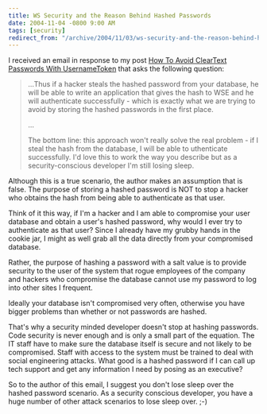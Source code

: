 ```yaml
---
title: WS Security and the Reason Behind Hashed Passwords
date: 2004-11-04 -0800 9:00 AM
tags: [security]
redirect_from: "/archive/2004/11/03/ws-security-and-the-reason-behind-hashed-passwords.aspx/"
---
```


I received an email in response to my post [How To Avoid ClearText
Passwords With
UsernameToken](https://haacked.com/archive/2004/09/09/1177.aspx) that
asks the following question:

> ...Thus if a hacker steals the hashed password from your database, he
> will be able to write an application that gives the hash to WSE and he
> will authenticate successfully - which is exactly what we are trying
> to avoid by storing the hashed passwords in the first place.  
>  
> ... 
>  
>  The bottom line: this approach won't really solve the real problem -
> if I steal the hash from the database, I will be able to uthenticate
> successfully. I'd love this to work the way you describe but as a
> security-conscious developer I'm still losing sleep.

Although this is a true scenario, the author makes an assumption that is
false. The purpose of storing a hashed password is NOT to stop a hacker
who obtains the hash from being able to authenticate as that user.

Think of it this way, if I'm a hacker and I am able to compromise your
user database and obtain a user's hashed password, why would I ever try
to authenticate as that user? Since I already have my grubby hands in
the cookie jar, I might as well grab all the data directly from your
compromised database.

Rather, the purpose of hashing a password with a salt value is to
provide security to the user of the system that rogue employees of the
company and hackers who compromise the database cannot use my password
to log into other sites I frequent.

Ideally your database isn't compromised very often, otherwise you have
bigger problems than whether or not passwords are hashed.

That's why a security minded developer doesn't stop at hashing
passwords. Code security is never enough and is only a small part of the
equation. The IT staff have to make sure the database itself is secure
and not likely to be compromised. Staff with access to the system must
be trained to deal with social engineering attacks. What good is a
hashed password if I can call up tech support and get any information I
need by posing as an executive?

So to the author of this email, I suggest you don't lose sleep over the
hashed password scenario. As a security conscious developer, you have a
huge number of other attack scenarios to lose sleep over. ;-)

